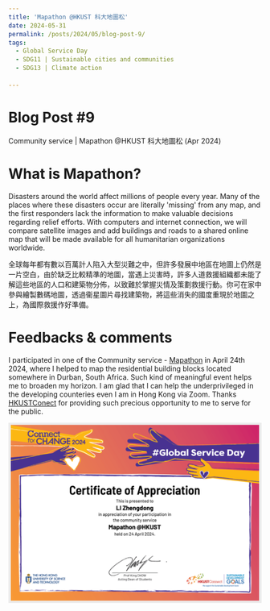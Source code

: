 ```yaml
---
title: 'Mapathon @HKUST 科大地圖松'
date: 2024-05-31
permalink: /posts/2024/05/blog-post-9/
tags:
  - Global Service Day 
  - SDG11 | Sustainable cities and communities
  - SDG13 | Climate action

---
```


Blog Post #9
======
Community service | Mapathon @HKUST 科大地圖松 (Apr 2024)


What is Mapathon?
======

Disasters around the world affect millions of people every year. Many of the places where these disasters occur are literally 'missing' from any map, and the first responders lack the information to make valuable decisions regarding relief efforts. With computers and internet connection, we will compare satellite images and add buildings and roads to a shared online map that will be made available for all humanitarian organizations worldwide.

全球每年都有數以百萬計人陷入大型災難之中，但許多發展中地區在地圖上仍然是一片空白，由於缺乏比較精準的地圖，當遇上災害時，許多人道救援組織都未能了解這些地區的人口和建築物分佈，以致難於掌握災情及策劃救援行動。你可在家中參與繪製數碼地圖，透過衞星圖片尋找建築物，將這些消失的國度重現於地圖之上，為國際救援作好準備。


Feedbacks & comments
=======
I participated in one of the Community service - [Mapathon](https://connect.hkust.edu.hk/get-involved/opportunities/240424-mapathon-hkust) in April 24th 2024, where I helped to map the residential building blocks located somewhere in Durban, South Africa. Such kind of meaningful event helps me to broaden my horizon. I am glad that I can help the underprivileged in the developing counteries even I am in Hong Kong via Zoom. Thanks [HKUSTConect](https://connect.hkust.edu.hk/) for providing such precious opportunity to me to serve for the public. 
<br>


![](/images/Mapathon_2024.png)


